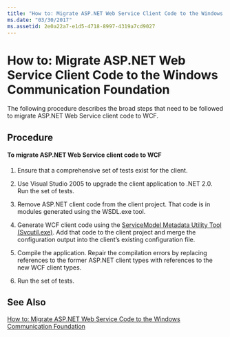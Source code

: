 ```yaml
---
title: "How to: Migrate ASP.NET Web Service Client Code to the Windows Communication Foundation"
ms.date: "03/30/2017"
ms.assetid: 2e0a22a7-e1d5-4718-8997-4319a7cd9027
---
```

# How to: Migrate ASP.NET Web Service Client Code to the Windows Communication Foundation
The following procedure describes the broad steps that need to be followed to migrate ASP.NET Web Service client code to WCF.  
  
## Procedure  
  
#### To migrate ASP.NET Web Service client code to WCF  
  
1.  Ensure that a comprehensive set of tests exist for the client.  
  
2.  Use Visual Studio 2005 to upgrade the client application to .NET 2.0. Run the set of tests.  
  
3.  Remove ASP.NET client code from the client project. That code is in modules generated using the WSDL.exe tool.  
  
4.  Generate WCF client code using the [ServiceModel Metadata Utility Tool (Svcutil.exe)](../../../../docs/framework/wcf/servicemodel-metadata-utility-tool-svcutil-exe.md). Add that code to the client project and merge the configuration output into the client’s existing configuration file.  
  
5.  Compile the application. Repair the compilation errors by replacing references to the former ASP.NET client types with references to the new WCF client types.  
  
6.  Run the set of tests.  
  
## See Also  
 [How to: Migrate ASP.NET Web Service Code to the Windows Communication Foundation](../../../../docs/framework/wcf/feature-details/migrate-asp-net-web-service-to-wcf.md)
